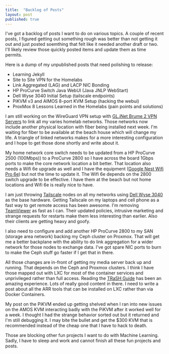 ```yaml
---
title:  "Backlog of Posts"
layout: post
published: true
---
```


I've got a backlog of posts I want to do on various topics. A couple of recent posts, I figured getting out something rough was better than not getting it out and just posted soemthing that felt like it needed another draft or two. I'll likely review those quickly posted items and update them as time permits.



Here is a dump of my unpublished posts that need polishing to release:

* Learning Jekyll
* Site to Site VPN for the Homelabs
* Link Aggregated (LAG) and LACP NIC Bonding
* HP ProCurve Switch Java WebUI (Java JNLP WebStart)
* Dell Wyse 3040 Initial Setup (tailscale endpoints)
* PiKVM v3 and AIMOS 8-port KVM Setup (hacking the webui)
* ProxMox 8 Lessons Learned in the Homelabs (pain points and solutions)

I am still working on the WireGuard VPN setup with [GL.iNet Brume 2 VPN Servers](https://www.gl-inet.com/products/gl-mt2500/) to link all my varies homelab networks. Those networks now include another physical location with fiber being installed next week. I'm waiting for fiber to be available at the beach house which will change my life. A triangle of linked networks makes for a more interesting configuration and I hope to get those done shortly and write about it.

My home network core switch needs to be updated from a HP ProCurve 2500 (100Mbps)) to a ProCurve 2800 so I have across the board 1Gbps ports to make the core network location a bit better. That location also needs a Wifi 6e upgrade as well and I have the equipment ([Google Nest Wifi Pro 6e](https://store.google.com/product/nest_wifi_pro)) but not the time to update it. The Wifi 6e depends on the 2800 switch upgrade to be effective. I have them at the beach but not home locations and Wifi 6e is really nice to have.

I am just throwing [Tailscale](https://tailscale.com/) nodes on all my networks using [Dell Wyse 3040](https://www.parkytowers.me.uk/thin/wyse/3040/) as the base hardware. Getting Tailscale on my laptops and cell phone as a fast way to get remote access has been awesome. I'm removing [TeamViewer](https://www.teamviewer.com) as fast as I can. Their updated policies, intrusive marketing and strange requests for restarts make them less interesting than earlier. Also their clients are getting heavy and goofy.

I also need to configure and add another HP ProCurve 2800 to my SAN (storage area network) backing my Ceph cluster on Proxmox. That will get me a better backplane with the ability to do link aggregation for a wider network for those nodes to exchange data. I've got spare NIC ports to burn to make the Ceph stuff go faster if I get that in there.

All those changes are in-front of getting my media server back up and running. That depends on the Ceph and Proxmox clusters. I think I have those mapped out with LXC for most of the container services and unprivileged rather than full access. Reading the [TRaSH Guide](https://trash-guides.info/) has been an amazing experience. Lots of really good content in there. I need to write a post about all the ARR tools that can be installed on LXC rather than via Docker Containers.

My post on the PiKVM ended up getting shelved when I ran into new issues on the AMOS KVM interacting badly with the PiKVM after it worked well for a week. I thought I had the strange behavior sorted out but it returned and I'm still debugging it. I may bite the bullet and get the $300 KVM that is recommended instead of the cheap one that I have to hack to death.

Those are blocking other fun projects I want to do with Machine Learning. Sadly, I have to sleep and work and cannot finish all these fun projects and posts.